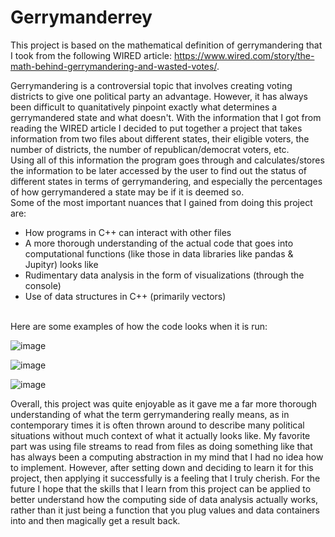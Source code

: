 # Gerrymanderrey

This project is based on the mathematical definition of gerrymandering that I took from the following WIRED article: https://www.wired.com/story/the-math-behind-gerrymandering-and-wasted-votes/.

Gerrymandering is a controversial topic that involves creating voting districts to give one political party an advantage. However, it has always been difficult to quanitatively pinpoint exactly what determines a gerrymandered state and what doesn't. With the information that I got from reading the WIRED article I decided to put together a project that takes information from two files about different states, their eligible voters, the number of districts, the number of republican/democrat voters, etc. 
<br>Using all of this information the program goes through and calculates/stores the information to be later accessed by the user to find out the status of different states in terms of gerrymandering, and especially the percentages of how gerrymandered a state may be if it is deemed so.
<br>Some of the most important nuances that I gained from doing this project are:
* How programs in C++ can interact with other files
* A more thorough understanding of the actual code that goes into computational functions (like those in data libraries like pandas & Jupityr) looks like
* Rudimentary data analysis in the form of visualizations (through the console)
* Use of data structures in C++ (primarily vectors)

<br>Here are some examples of how the code looks when it is run: 

![image](https://user-images.githubusercontent.com/83194877/216173960-63e59a4c-00bb-4949-9631-2cdd74164774.png)

![image](https://user-images.githubusercontent.com/83194877/216174267-17522e22-caf3-4b4b-9a5c-4d7c9711a79a.png)

![image](https://user-images.githubusercontent.com/83194877/216174816-9099443c-f527-44fa-8557-bc3db281f838.png)

Overall, this project was quite enjoyable as it gave me a far more thorough understanding of what the term gerrymandering really means, as in contemporary times it is often thrown around to describe many political situations without much context of what it actually looks like. My favorite part was using file streams to read from files as doing something like that has always been a computing abstraction in my mind that I had no idea how to implement. However, after setting down and deciding to learn it for this project, then applying it successfully is a feeling that I truly cherish. 
For the future I hope that the skills that I learn from this project can be applied to better understand how the computing side of data analysis actually works, rather than it just being a function that you plug values and data containers into and then magically get a result back.
